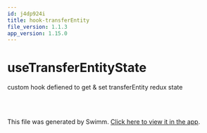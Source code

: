 ```yaml
---
id: j4dp924i
title: hook-transferEntity
file_version: 1.1.3
app_version: 1.15.0
---
```


# useTransferEntityState

custom hook defiened to get & set transferEntity redux state

<br/>

<br/>

This file was generated by Swimm. [Click here to view it in the app](https://app.swimm.io/repos/Z2l0aHViJTNBJTNBaXhvLXdlYmNsaWVudCUzQSUzQWl4b2ZvdW5kYXRpb24=/docs/j4dp924i).
